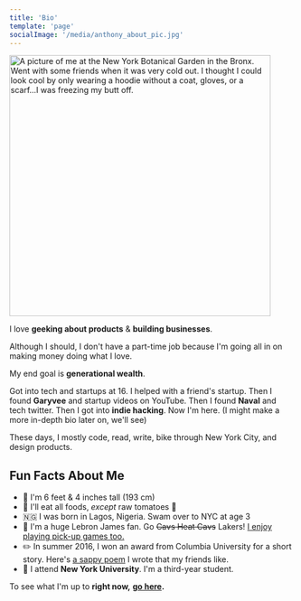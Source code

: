 ```yaml
---
title: 'Bio'
template: 'page'
socialImage: '/media/anthony_about_pic.jpg'
---
```


<img src="https://i.ibb.co/MPDz2pC/anthony-about-pic.jpg" alt="A picture of me at the New York Botanical Garden in the Bronx. Went with some friends when it was very cold out. I thought I could look cool by only wearing a hoodie without a coat, gloves, or a scarf...I was freezing my butt off." border="0" height="462">

I love **geeking about products** & **building businesses**.

Although I should, I don't have a part-time job because I'm going all in on making money doing what I love.

My end goal is **generational wealth**.

Got into tech and startups at 16. I helped with a friend's startup. Then I found **Garyvee** and startup videos on YouTube. Then I found **Naval** and tech twitter. Then I got into **indie hacking**. Now I'm here. (I might make a more in-depth bio later on, we'll see)

These days, I mostly code, read, write, bike through New York City, and design products.

## Fun Facts About Me

- 📏 I'm 6 feet & 4 inches tall (193 cm)
- 🍅 I'll eat all foods, _except_ raw tomatoes 🤮
- 🇳🇬 I was born in Lagos, Nigeria. Swam over to NYC at age 3
- 🏀 I'm a huge Lebron James fan. Go ~~Cavs Heat Cavs~~ Lakers! [I enjoy playing pick-up games too.](https://www.instagram.com/p/BxoBH1LhDQ8/?utm_source=ig_web_copy_link)
- ✏️ In summer 2016, I won an award from Columbia University for a short story. Here's [a sappy poem](https://www.instagram.com/p/BkbUCbMAw7K/?utm_source=ig_web_copy_link) I wrote that my friends like.
- 🎒 I attend **New York University**. I'm a third-year student.

To see what I'm up to **right now,** **[go here](/pages/now).**
